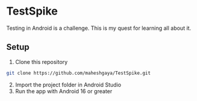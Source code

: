 # TestSpike

Testing in Android is a challenge. This is my quest for learning all about it.

## Setup
1. Clone this repository
```bash
git clone https://github.com/maheshgaya/TestSpike.git
```

2. Import the project folder in Android Studio
3. Run the app with Android 16 or greater